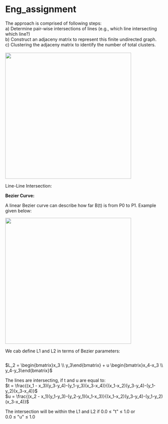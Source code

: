 # Eng_assignment


The approach is comprised of following steps: <br>
a) Determine pair-wise intersections of lines (e.g., which line intersecting which line?) <br>
b) Construct an adjaceny matrix to represent this finite undirected graph. <br>
c) Clustering the adjaceny matrix to identify the number of total clusters. <br>
<br>
<img src="https://user-images.githubusercontent.com/22897244/124961991-0142f600-e016-11eb-97ab-c6e28bc95bee.png" width="400">
<br>     
     

Line-Line Intersection: <br>

<b> Bezier Curve:</b>
    
A linear Bezier curve can describe how far B(t) is from P0 to P1. Example given below: <br>
  
<img src="https://user-images.githubusercontent.com/22897244/124962761-eb820080-e016-11eb-99a9-3b63da949421.png" width="400">
<br>

We cab define L1 and L2 in terms of Bezier parameters:

<math>
 $ L_1  =  \begin{bmatrix}x_1  \\ y_1\end{bmatrix} +  t \begin{bmatrix}x_2-x_1 \\ y_2-y_1\end{bmatrix}$

<br>
    
$L_2 =   \begin{bmatrix}x_3     \\ y_3\end{bmatrix} + u \begin{bmatrix}x_4-x_3 \\ y_4-y_3\end{bmatrix}$
</math>

The lines are intersecting, if t and u are equal to:
<br>
<math>
$t = \frac{(x_1 - x_3)(y_3-y_4)-(y_1-y_3)(x_3-x_4)}{(x_1-x_2)(y_3-y_4)-(y_1-y_2)(x_3-x_4)}$
</math>
<br>
<math>
$u = \frac{(x_2 - x_1)(y_1-y_3)-(y_2-y_1)(x_1-x_3)}{(x_1-x_2)(y_3-y_4)-(y_1-y_2)(x_3-x_4)}$
</math>
<br>

The intersection will be within the L1 and L2 if 0.0&nbsp;≤&nbsp;"t"&nbsp;≤&nbsp;1.0 or 
0.0&nbsp;≤&nbsp;"u"&nbsp;≤&nbsp;1.0
